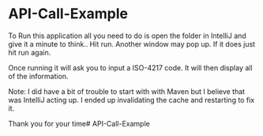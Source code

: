 # API-Call-Example
To Run this application all you need to do is open the folder in IntelliJ and give it a minute to think..
Hit run. Another window may pop up. If it does just hit run again.

Once running it will ask you to input a ISO-4217 code. It will then display all of the information.

Note: I did have a bit of trouble to start with with Maven but I believe that was IntelliJ acting up.
I ended up invalidating the cache and restarting to fix it.

Thank you for your time# API-Call-Example
